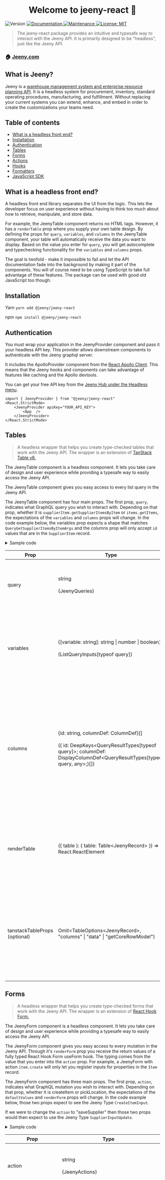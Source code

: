 <h1 align="center">Welcome to jeeny-react 👋</h1>
<p>
  <img alt="Version" src="https://img.shields.io/badge/version-1.0.5-blue.svg?cacheSeconds=2592000" />
  <a href="https://github.com/jeeny-os/jeeny-react#readme" target="_blank">
    <img alt="Documentation" src="https://img.shields.io/badge/documentation-yes-brightgreen.svg" />
  </a>
  <a href="https://github.com/jeeny-os/jeeny-react/graphs/commit-activity" target="_blank">
    <img alt="Maintenance" src="https://img.shields.io/badge/Maintained%3F-yes-green.svg" />
  </a>
  <a href="https://github.com/jeeny-os/jeeny-react/blob/master/LICENSE" target="_blank">
    <img alt="License: MIT" src="https://img.shields.io/github/license/jeeny-os/jeeny-react" />
  </a>
</p>

> The jeeny-react package provides an intuitive and typesafe way to interact with the Jeeny API. It is primarily designed to be "headless", just like the Jeeny API.

### 🏠 [Jeeny.com](https://jeeny.com)

## What is Jeeny?

Jeeny is a [warehouse management system and enterprise resource planning API](https://jeeny.com). It is a headless system for procurement, inventory, standard operating procedures, manufacturing, and fulfillment. Without replacing your current systems you can extend, enhance, and embed in order to create the customizations your teams need.

## Table of contents

- [What is a headless front end?](#what-is-a-headless-front-end)
- [Installation](#installation)
- [Authentication](#authentication)
- [Tables](#tables)
- [Forms](#forms)
- [Actions](#actions)
- [Hooks](#hooks)
- [Formatters](#formatters)
- [JavaScript SDK](#javascript-sdk)

## What is a headless front end?

A headless front end library separates the UI from the logic. This lets the developer focus on user experience without having to think too much about how to retrieve, manipulate, and store data.

For example, the JeenyTable component returns no HTML tags. However, it has a `renderTable` prop where you supply your own table design. By defining the props for `query`, `variables`, and `columns` in the JeenyTable component, your table will automatically receive the data you want to display. Based on the value you enter for `query`, you will get autocomplete and typechecking functionality for the `variables` and `columns` props.

The goal is twofold - make it impossible to fail and let the API documentation fade into the background by making it part of the components. You will of course need to be using TypeScript to take full advantage of these features. The package can be used with good old JavaScript too though.

## Installation

Yarn
`yarn add @jeeny/jeeny-react`

npm
`npm install @jeeny/jeeny-react`

## Authentication

You must wrap your application in the JeenyProvider component and pass it your headless API key. This provider allows downstream components to authenticate with the Jeeny graphql server.

It includes the ApolloProvider component from the [React Apollo Client](https://www.apollographql.com/docs/react/). This means that the Jeeny hooks and components can take advantage of features like caching and the Apollo devtools.

You can get your free API key from the [Jeeny Hub under the Headless menu](https://hub.jeeny.com/headless/api-keys).

```
import { JeenyProvider } from "@jeeny/jeeny-react"
<React.StrictMode>
	<JeenyProvider apiKey="YOUR_API_KEY">
		<App  />
	</JeenyProvider>
</React.StrictMode>
```

## Tables

> A headless wrapper that helps you create type-checked tables that work with the Jeeny API. The wrapper is an extension of [TanStack Table v8.](https://tanstack.com/table/v8)

The JeenyTable component is a headless component. It lets you take care of design and user experience while providing a typesafe way to easily access the Jeeny API.

The JeenyTable component gives you easy access to every list query in the Jeeny API.

The JeenyTable component has four main props. The first prop, `query`, indicates what GraphQL query you wish to interact with. Depending on that prop, whether it is `supplierItem.getSupplierItemsByItem` or `items.getItems`, the expectations of the `variables` and `columns` props will change. In the code example below, the variables prop expects a shape that matches `QueryGetSupplierItemsByItemArgs` and the columns prop will only accept `id` values that are in the `SupplierItem` record.

<details>
<summary>Sample code</Summary>

```
<JeenyTable
    query="supplierItem.getSupplierItemsByItem"
    variables={{ itemId: "6e6c677a-374b-47fc-8944-f215f56436b6" }}
    columns={[
      {
        id: "id",
      },
      {
        id: "brand",
      },
      {
        id: "brandSku",
        columnDef: {
          cell: (info) => info.getValue().toUpperCase(),
        },
      },
    ]}
    renderTable={({ table }) => {
      return (
        <table>
          <thead>
            {table.getHeaderGroups().map((headerGroup) => (
              <tr key={headerGroup.id}>
                {headerGroup.headers.map((header) => (
                  <th key={header.id}>
                    {header.isPlaceholder
                      ? null
                      : flexRender(
                          header.column.columnDef.header,
                          header.getContext()
                        )}
                  </th>
                ))}
              </tr>
            ))}
          </thead>
          <tbody>
            {table.getRowModel().rows.map((row) => (
              <tr key={row.id}>
                {row.getVisibleCells().map((cell) => (
                  <td key={cell.id}>
                    {flexRender(cell.column.columnDef.cell, cell.getContext())}
                  </td>
                ))}
              </tr>
            ))}
          </tbody>
          <tfoot>
            {table.getFooterGroups().map((footerGroup) => (
              <tr key={footerGroup.id}>
                {footerGroup.headers.map((header) => (
                  <th key={header.id}>
                    {header.isPlaceholder
                      ? null
                      : flexRender(
                          header.column.columnDef.footer,
                          header.getContext()
                        )}
                  </th>
                ))}
              </tr>
            ))}
          </tfoot>
        </table>
      );
    }}
  />
```

</details>

| Prop                          | Type                                                                                                                                                                   | Description                                                                                                                                                                                                                                                                               |
| ----------------------------- | ---------------------------------------------------------------------------------------------------------------------------------------------------------------------- | ----------------------------------------------------------------------------------------------------------------------------------------------------------------------------------------------------------------------------------------------------------------------------------------- |
| query                         | string <br /><br />(JeenyQueries)                                                                                                                                      | The name of one of the Jeeny API queries. Determines which endpoint to hit.                                                                                                                                                                                                               |
| variables                     | {[variable: string]: string \| number \| boolean}<br /><br /> (ListQueryInputs[typeof query])                                                                          | Any variables that might be required by the query entered into the `query` prop. Must be an empty object if no variables are required.                                                                                                                                                    |
| columns                       | {id: string, columnDef: ColumnDef}[] <br /><br />({ id: DeepKeys<QueryResultTypes[typeof query]>; columnDef: DisplayColumnDef<QueryResultTypes[typeof query, any>;}[]) | `id` must be a property of the record type that the query returns. It is the accessor that determines what value to display in the column. `columnDef` is a [TanStack table property](https://tanstack.com/table/v8/docs/api/core/column-def) that provides column settings for rendering |
| renderTable                   | ({ table }: { table: Table\<JeenyRecord\> }) => React.ReactElement                                                                                                     | Renders your table. Must follow the guidelines from TanStack. The [Table object definition can be viewed here](https://tanstack.com/table/v8/docs/api/core/table#table-api).                                                                                                              |
| tanstackTableProps (optional) | Omit<TableOptions\<JeenyRecord\>, "columns" \| "data" \| "getCoreRowModel")                                                                                            | Additional configuration options that will be passed to TanStack table. Must follow the shape from TanStack. The [TableOptions definition can be viewed here](https://tanstack.com/table/v8/docs/api/core/table).                                                                         |

## Forms

> A headless wrapper that helps you create type-checked forms that work with the Jeeny API. The wrapper is an extension of [React Hook Form.](https://react-hook-form.com)

The JeenyForm component is a headless component. It lets you take care of design and user experience while providing a typesafe way to easily access the Jeeny API.

The JeenyForm component gives you easy access to every mutation in the Jeeny API. Through it's `renderForm` prop you receive the return values of a fully typed React Hook Form useForm hook. The typing comes from the value that you enter into the `action` prop. For example, a JeenyForm with action `item.create` will only let you register inputs for properties in the `Item` record.

The JeenyForm component has three main props. The first prop, `action`, indicates what GraphQL mutation you wish to interact with. Depending on that prop, whether it is createItem or pickLocation, the expectations of the `defaultValues` and `renderForm` props will change. In the code example below, those two props expect to see the Jeeny Type `CreateItemInput`.

If we were to change the `action` to "saveSupplier" then those two props would then expect to use the Jeeny Type `SupplierInputUpdate`.

<details>
<summary>Sample code</Summary>

```
  <JeenyForm
    action="item.createItem"
    defaultValues={{
      status: "active",
    }}
    reactHookFormProps={{
      mode: "onTouched",
    }}
    renderForm={({ formState: { errors }, register, submit }) => (
      <form onSubmit={submit} className="flex flex-col gap-2 w-96">
        <div className="flex flex-col">
          <label htmlFor="name">Name</label>
          <input
            type="text"
            {...register("name")}
            className="rounded border border-gray-300"
          />
          {errors.name && <span>Name is required</span>}
        </div>

        <div className="flex flex-col">
          <label htmlFor="description">Description</label>
          <textarea
            {...register("description")}
            className="rounded border border-gray-300"
          />
        </div>

        <div className="flex flex-col">
          <label htmlFor="classification">Classification</label>
          <input
            type="text"
            {...register("classification")}
            className="rounded border border-gray-300"
          />
        </div>

        <div className="flex flex-col">
          <label htmlFor="unitsOfMeasure.bom">
            Bill of materials unit of measure
          </label>
          <input
            type="text"
            className="rounded border border-gray-300"
            {...register("unitsOfMeasure.bom" as any)}
          />
        </div>
      </form>
    )}
  />
```

</details>

| Prop                          | Type                                                                | Description                                                                                                                                                                                                                                               |
| ----------------------------- | ------------------------------------------------------------------- | --------------------------------------------------------------------------------------------------------------------------------------------------------------------------------------------------------------------------------------------------------- |
| action                        | string <br /><br />(JeenyActions)                                   | The name of one of the Jeeny API mutations. Determines which endpoint to hit.                                                                                                                                                                             |
| defaultValues                 | {[property: string]: any}<br /><br /> (a partial Jeeny record type) | Values entered here will prepopulate the form. Useful for setting defaults as well as when conducting save mutations. You should prepopulate the form with the existing values of the record.                                                             |
| renderForm                    | (form: JeenyFormRenderProps\<JeenyRecord\> }) => React.ReactElement | Renders your form and is an extension of UseFormReturn. Must follow the guidelines from React Hook Form when using the properties for rendering. The [UseFormReturn object definition can be viewed here](https://react-hook-form.com/ts/#UseFormReturn). |
| reactHookFormProps (optional) | Omit<UseFormProps, "defaultValues">                                 | Additional configuration options that will be passed to React Hook Form. Must follow the shape from React Hook Form. The [definition can be viewed here](https://react-hook-form.com/ts/#UseFormProps).                                                   |

## Actions

> A headless wrapper for type-checked Jeeny mutations. Render any element and receive a submit handler to execute the desired mutation.

The JeenyAction component is a headless component. It lets you take care of design and user experience while providing a typesafe way to easily access the Jeeny Layer.

The JeenyAction component gives you easy access to every mutation in the Jeeny Layer. Through it's `childRender` prop you receive a fully typed `submit` function that you can use however you want, whether it's an onClick event or added to any other logic you require. The `submit` function will let you know if it's input does not match what the API expects.

The JeenyAction component takes two props. The first prop, `action`, indicates what GraphQL mutation you wish to interact with. Depending on that prop, whether it is `createItem` or `pickLocation`, the expectations of the second prop will change. In the source code below you can see we that what we want to render is a button. The JeenyAction component provides no styling and has no HTML elements. It's purpose is to pass a typed submit function to your UI and handle any interactions with the API.

The submit function that we passed to our button's onClick in our example will only accept the object with a shape that matches the Jeeny `TypeItemInput`. If we were to change the action to `saveSupplier` then the submit function would then expect an object with a shape that matches the Jeeny Type `SupplierInputUpdate`.

<details>
<summary>Sample code</Summary>

```
<JeenyAction
  action="item.createItem"
  renderChild={({ submit }) => (
    <button
      onClick={() => {
        submit({
          name: "Raspberry Punch Kombucha Extreme",
          partNumber: "RPKE",
          status: "active",
        });
      }}
    >
      My creator made me a button but I can be anything I want to be!
    </button>
  )}
/>
```

</details>

| Prop        | Type                                                                                         | Description                                                                                                                                                                                                                                                                                                         |
| ----------- | -------------------------------------------------------------------------------------------- | ------------------------------------------------------------------------------------------------------------------------------------------------------------------------------------------------------------------------------------------------------------------------------------------------------------------- |
| action      | string <br /><br />(JeenyActions)                                                            | The action will be one of the Jeeny Layer mutations.                                                                                                                                                                                                                                                                |
| renderChild | (props: { submit: (values: ActionInputs[action]) => Promise<boolean>) => React.ReactElement; | This prop expects a function that returns a valid JSX element. It provides a submit render prop that can be used by the component returned by the function. The submit function will expect the appropriate object type associated with the action prop. This ensures that you pass accurate data to the Jeeny API. |

## Hooks

The hooks in this package provide an easy way to get direct access to the API. The API hooks can be considered a wrapper around the Apollo Client hooks. The hooks return functions you can use to retrieve or mutate data, the loading state of the actions, and the response data. Like the other utilities in this package, they are fully typed.

Each query function is actually a wrapper around the Apollo Client `useLazyQuery` hook and the mutations are a wrapper around the `useMutation` hook. This means that the full APIs for both of those hooks are provided on each and every Jeeny hook. You can find Apollo's documentation on `useLazyQuery` [here](https://www.apollographql.com/docs/react/data/queries/#usequery-api) and their documentation on `useMutation` [here](https://www.apollographql.com/docs/react/data/mutations#usemutation-api). This will let you customize options such as fetch policy, caching, error handling, and more.

The hooks can be thought of as a self-documenting API package.

<details>
<summary>Sample code</Summary>

```
const {
  getItem: {
    query: getItem,
    data,
    loading
  }
} = useItem({
  getItem: {
    options: {
      onCompleted: (data) => dropTheBalloons();
    }
  }
})

useEffect(() => {
  getItem({variables: { id }})
}, [getItem, id])

if (isLoading) {
  return <Loader />
}

const item = data.getItem;

return <div>
  {item.name}
</div>
```

</details>

The following hooks are available for use. `useApi` is also available to access all of the below hooks at once.

| Hook                                   | Record associations                                                                                                                                                         |
| -------------------------------------- | --------------------------------------------------------------------------------------------------------------------------------------------------------------------------- |
| useAppApi                              | App                                                                                                                                                                         |
| useArrivalApi                          | [Arrival, ArrivalDetails, ArrivalRelease, ArrivalDelivery, ArrivalLineItem, ArrivalReleaseLineItem, ArrivalDeliveryLineItem](https://dev.jeeny.com/data-and-logic/arrivals) |
| useBidApi                              | [BidRequest, Bid, BidRequestLineItem, BidLineItem](https://dev.jeeny.com/data-and-logic/bids)                                                                               |
| useCompanyApi                          | Company                                                                                                                                                                     |
| useCompanyUserApi                      | CompanyUser                                                                                                                                                                 |
| useDepartureApi                        | [Departure, DeparturePickList, DeparturePick, DepartureLineItem, DeparturePickListLineItem, DeparturePickLineItem](https://dev.jeeny.com/data-and-logic/departures)         |
| useDeviceApi                           | Device                                                                                                                                                                      |
| useDynamicContainerApi                 | [DynamicContainer](https://dev.jeeny.com/data-and-logic/dynamic-containers)                                                                                                 |
| useEventApi                            | [Event](https://dev.jeeny.com/data-and-logic/events)                                                                                                                        |
| useFacilityApi                         | [Facility, FacilityDetails](https://dev.jeeny.com/data-and-logic/facilities)                                                                                                |
| useFacilityItemApi                     | [FacilityItem](https://dev.jeeny.com/data-and-logic/facility-items)                                                                                                         |
| useInstructionApi                      | [InstructionTemplate, InstructionExecution, InstructionSubject](https://dev.jeeny.com/data-and-logic/instructions)                                                          |
| useInventoryAreaApi                    | [StorageInventoryArea](https://dev.jeeny.com/data-and-logic/inventory-areas)                                                                                                |
| useInventoryRecordApi                  | [InventoryRecord, InventoryLog](https://dev.jeeny.com/data-and-logic/inventory-records)                                                                                     |
| useItemStorageInventoryAreaLocationApi | [ItemStorageInventoryAreaLocation](https://dev.jeeny.com/data-and-logic/static-item-locations)                                                                              |
| useItemStorageInventoryAreaRuleApi     | [ItemStorageInventoryAreaRule](https://dev.jeeny.com/data-and-logic/static-item-locations)                                                                                  |
| useItemApi                             | [Item, ItemDetails](https://dev.jeeny.com/data-and-logic/items)                                                                                                             |
| useItemGroupApi                        | [ItemGroup](https://dev.jeeny.com/data-and-logic/item-groups)                                                                                                               |
| useKioskApi                            | Kiosk                                                                                                                                                                       |
| useKitApi                              | [KitTemplate, KitTemplatePart, KitTemplatePartOption, KitTemplateTree, KitTemplateBomEntry](https://dev.jeeny.com/data-and-logic/kits)                                      |
| useOperatorApi                         | Operator, SafeOperator                                                                                                                                                      |
| useProductApi                          | [Product](https://dev.jeeny.com/data-and-logic/products)                                                                                                                    |
| useStorageInventoryApi                 | StorageInventory                                                                                                                                                            |
| useStorageInventoryAreaLocationApi     | [StorageInventoryAreaLocation, StorageInventoryAreaLocationPayload](https://dev.jeeny.com/data-and-logic/storage-locations)                                                 |
| useStorageInventoryAreaRuleApi         | [StorageInventoryAreaRule](https://dev.jeeny.com/data-and-logic/storage-locations)                                                                                          |
| useSupplierApi                         | [Supplier](https://dev.jeeny.com/data-and-logic/suppliers)                                                                                                                  |
| useSupplierItemApi                     | [SupplierItem](https://dev.jeeny.com/data-and-logic/supplier-items)                                                                                                         |
| useTeamApi                             | Team                                                                                                                                                                        |

## Formatters

Formatters provide an easy way to get the main identifier of a record type. By passing a record's ID to the correct formatter you will receive it's `name` property (or the property most closely associated with name. e.g. the ArrivalFormatter will return the ArrivalNumber).

<details>
<summary>Sample code</Summary>

```
return <div>
  <span className="font-bold"><SupplierFormatter id="foo"></span>
</div>
```

</details>

The following formatters are available for use.

| Component                    | Returned property associations                                                                                                     |
| ---------------------------- | ---------------------------------------------------------------------------------------------------------------------------------- |
| ArrivalFormatter             | arrivalNumber                                                                                                                      |
| CompanyUserFormatter         | `${firstName} ${lastName}`                                                                                                         |
| DepartureFormatter           | externalOrderId                                                                                                                    |
| DeviceFormatter              | name                                                                                                                               |
| EmployeeFormatter            | `${firstName} ${lastName}`                                                                                                         |
| EventFormatter               | name                                                                                                                               |
| FacilityFormatter            | name                                                                                                                               |
| InstructionSubjectFormatter  | Returns the corresponding formatter for the subject type (e.g. returns `<SupplierFormatter />` if the `subjectType` is `supplier`) |
| InstructionTemplateFormatter | name                                                                                                                               |
| InventoryAreaFormatter       | name                                                                                                                               |
| ItemFormatter                | name                                                                                                                               |
| OperatorFormatter            | `${firstName} ${lastName}`                                                                                                         |
| ProductFormatter             | name                                                                                                                               |
| SupplierFormatter            | name                                                                                                                               |
| SupplierItemFormatter        | supplier.name and/or item.partNumber and/or item.name                                                                              |
| TeamFormatter                | name                                                                                                                               |

## JavaScript SDK

If you're not working with React you might be looking for our JavaScript/TypeScript SDK. [Check it out here.](https://github.com/jeeny-os/jeeny-js-sdk)

## Author

👤 **Jeeny**

- Website: https://jeeny.com
- Github: [@jeeny-os](https://github.com/jeeny-os)

## 🤝 Contributing

Contributions, issues and feature requests are welcome!<br />Feel free to check [issues page](https://github.com/jeeny-os/jeeny-react/issues).

## Show your support

Give a ⭐️ if this project helped you!

## 📝 License

Copyright © 2023 [Jeeny](https://github.com/jeeny-os).<br />
This project is [MIT](https://github.com/jeeny-os/jeeny-react/blob/master/LICENSE) licensed.

---

_This README was generated with ❤️ by [readme-md-generator](https://github.com/kefranabg/readme-md-generator)_
